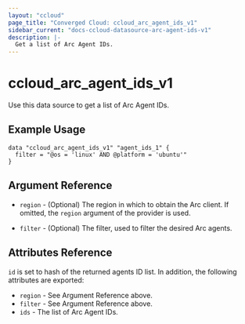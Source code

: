 ```yaml
---
layout: "ccloud"
page_title: "Converged Cloud: ccloud_arc_agent_ids_v1"
sidebar_current: "docs-ccloud-datasource-arc-agent-ids-v1"
description: |-
  Get a list of Arc Agent IDs.
---
```


# ccloud\_arc\_agent\_ids\_v1

Use this data source to get a list of Arc Agent IDs.

## Example Usage

```hcl
data "ccloud_arc_agent_ids_v1" "agent_ids_1" {
  filter = "@os = 'linux' AND @platform = 'ubuntu'"
}
```

## Argument Reference

* `region` - (Optional) The region in which to obtain the Arc client. If
   omitted, the `region` argument of the provider is used.

* `filter` - (Optional) The filter, used to filter the desired Arc agents.

## Attributes Reference

`id` is set to hash of the returned agents ID list. In addition, the following
attributes are exported:

* `region` - See Argument Reference above.
* `filter` - See Argument Reference above.
* `ids` - The list of Arc Agent IDs.
